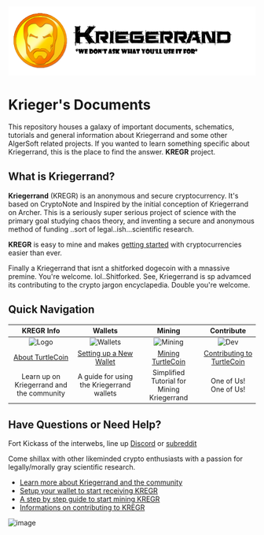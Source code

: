 ![image](https://raw.githubusercontent.com/Algersoft/Kriegerrand/master/logos/Krieggerrand-logo-git.png)

# **Krieger's Documents**
This repository houses a galaxy of important documents, schematics, tutorials and general information about Kriegerrand and some other AlgerSoft related projects. If you wanted to learn something specific about Kriegerrand, this is the place to find the answer. **KREGR** project.

## **What is Kriegerrand?**
**Kriegerrand** (KREGR) is an anonymous and secure cryptocurrency.  It's based on CryptoNote and Inspired by the initial conception of Kriegerrand on Archer.  This is a seriously super serious project of science with the primary goal studying chaos theory, and inventing a secure and anonymous method of funding ..sort of legal..ish...scientific research.

**KREGR** is easy to mine and makes [getting started](Getting-Started.md) with cryptocurrencies easier than ever.

Finally a Kriegerrand that isnt a shitforked dogecoin with a mnassive premine.  You're welcome.  lol..Shitforked. See, Kriegerrand is sp advamced its contributing to the crypto jargon encyclapedia. Double you're welcome. 

## Quick Navigation

| **KREGR Info** | **Wallets** | **Mining** | **Contribute** |
|:----------------------:|:-------------:|:------------:|:------------------:|
| ![Logo](https://raw.githubusercontent.com/Algersoft/kriegers-documents/master/images/kriegerrand-info.jpg) | ![Wallets](https://raw.githubusercontent.com/Algersoft/kriegers-documents/master/images/kriegerrand-wallet.jpg) | ![Mining](https://raw.githubusercontent.com/Algersoft/kriegers-documents/master/images/kriegerrand-mining.jpg) | ![Dev](https://raw.githubusercontent.com/Algersoft/kriegers-documents/master/images/kriegerrand-lsed.jpg) |
| [About TurtleCoin](about/About-TurtleCoin) | [Setting up a New Wallet](Getting-Started#new-wallet) | [Mining TurtleCoin](https://raw.githubusercontent.com/Algersoft/kriegers-documents/master/images/kriegerrand-lsed.jpg) | [Contributing to TurtleCoin](about/Contributing) |
| Learn up on Kriegerrand and the community | A guide for using the Kriegerrand wallets | Simplified Tutorial for Mining Kriegerrand | One of Us! One of Us! |

## Have Questions or Need Help?

Fort Kickass of the interwebs, line up [Discord](http://coms.kriegerrand.com/) or [subreddit](https://www.reddit.com/r/DrKrieger/)

Come shillax with other likeminded crypto enthusiasts with a passion for legally/morally gray scientific research.

- [Learn more about Kriegerrand and the community](about/Home.md)
- [Setup your wallet to start receiving KREGR](Getting-Started.md#setting-up-a-new-wallet)
- [A step by step guide to start mining KREGR](Getting-Started.md#start-mining)
- [Informations on contributing to KREGR](about/Contributing.md)

![image](https://raw.githubusercontent.com/Algersoft/kriegers-documents/master/images/bloc-logo-intro.png)
